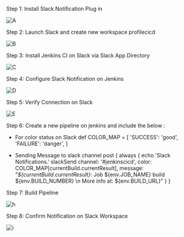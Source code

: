 Step 1: Install Slack Notification Plug in 

![A](https://user-images.githubusercontent.com/52894481/187309099-d64b7b58-f470-4177-b33d-1e82eb027db3.JPG)

Step 2: Launch Slack and create new workspace profilecicd

![B](https://user-images.githubusercontent.com/52894481/187309195-1f6a3d5c-b4f0-487b-82f6-3467008966a8.JPG)

Step 3: Install Jenkins CI on Slack via Slack App Directory

![C](https://user-images.githubusercontent.com/52894481/187309327-63d1b90b-2818-4794-9334-0667d4251fd4.JPG)

Step 4: Configure Slack Notification on Jenkins 

![D](https://user-images.githubusercontent.com/52894481/187309411-41239c61-fc7a-48df-90d6-001c6d3b752c.JPG)

Step 5: Verify Connection on Slack

![E](https://user-images.githubusercontent.com/52894481/187309485-f40cbca2-b482-4dd7-973f-7fd38fc8ac56.JPG)

Step 6: Create a new pipeline on jenkins and include the below :

- For color status on Slack
def COLOR_MAP = [
    'SUCCESS': 'good', 
    'FAILURE': 'danger',
]

- Sending Message to slack channel
    post {
        always {
            echo 'Slack Notifications.'
            slackSend channel: '#jenkinscicd',
                color: COLOR_MAP[currentBuild.currentResult],
                message: "*${currentBuild.currentResult}:* Job ${env.JOB_NAME} build ${env.BUILD_NUMBER} \n More info at: ${env.BUILD_URL}"
        }
    }
    
Step 7: Build Pipeline 

![h](https://user-images.githubusercontent.com/52894481/187309733-135dc104-c224-4c82-b1b6-08dec64143c7.JPG)

Step 8: Confirm Notification on Slack Workspace

![i](https://user-images.githubusercontent.com/52894481/187309789-e09431b7-b4e6-42b4-a528-e36fdef9e7e8.JPG)

